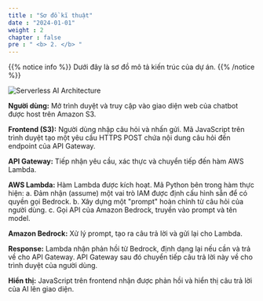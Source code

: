 ```yaml
---
title : "Sơ đồ kĩ thuật"
date : "2024-01-01" 
weight : 2 
chapter : false
pre : " <b> 2. </b> "
---
```


{{% notice info %}}
Dưới đây là sơ đồ mô tả kiến trúc của dự án.
{{% /notice %}}

![Serverless AI Architecture](/Work-Shop/images/WS/Archtect.png)

**Người dùng:** Mở trình duyệt và truy cập vào giao diện web của chatbot được host trên Amazon S3.

**Frontend (S3):** Người dùng nhập câu hỏi và nhấn gửi. Mã JavaScript trên trình duyệt tạo một yêu cầu HTTPS POST chứa nội dung câu hỏi đến endpoint của API Gateway.

**API Gateway:** Tiếp nhận yêu cầu, xác thực và chuyển tiếp đến hàm AWS Lambda.

**AWS Lambda:** Hàm Lambda được kích hoạt. Mã Python bên trong hàm thực hiện:
a.  Đảm nhận (assume) một vai trò IAM được định cấu hình sẵn để có quyền gọi Bedrock.
b.  Xây dựng một "prompt" hoàn chỉnh từ câu hỏi của người dùng.
c.  Gọi API của Amazon Bedrock, truyền vào prompt và tên model.

**Amazon Bedrock:** Xử lý prompt, tạo ra câu trả lời và gửi lại cho Lambda.

**Response:** Lambda nhận phản hồi từ Bedrock, định dạng lại nếu cần và trả về cho API Gateway. API Gateway sau đó chuyển tiếp câu trả lời này về cho trình duyệt của người dùng.

**Hiển thị:** JavaScript trên frontend nhận được phản hồi và hiển thị câu trả lời của AI lên giao diện.


  


